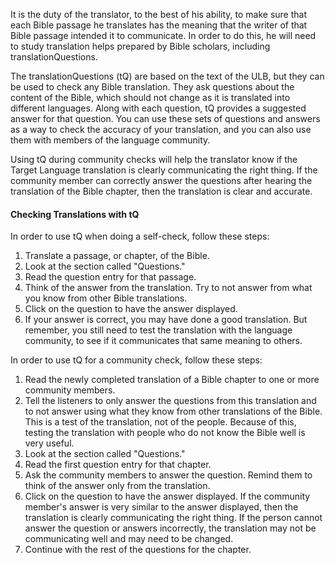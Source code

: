 
It is the duty of the translator, to the best of his ability, to make sure that each Bible passage he translates has the meaning that the writer of that Bible passage intended it to communicate. In order to do this, he will need to study translation helps prepared by Bible scholars, including translationQuestions. 

The translationQuestions (tQ) are based on the text of the ULB, but they can be used to check any Bible translation. They ask questions about the content of the Bible, which should not change as it is translated into different languages. Along with each question, tQ provides a suggested answer for that question. You can use these sets of questions and answers as a way to check the accuracy of your translation, and you can also use them with members of the language community. 

Using tQ during community checks will help the translator know if the Target Language translation is clearly communicating the right thing. If the community member can correctly answer the questions after hearing the translation of the Bible chapter, then the translation is clear and accurate.

#### Checking Translations with tQ 

In order to use tQ when doing a self-check, follow these steps:

1. Translate a passage, or chapter, of the Bible.
1. Look at the section called "Questions."
1. Read the question entry for that passage.
1. Think of the answer from the translation. Try to not answer from what you know from other Bible translations.
1. Click on the question to have the answer displayed.
1. If your answer is correct, you may have done a good translation. But remember, you still need to test the translation with the language community, to see if it communicates that same meaning to others.

In order to use tQ for a community check, follow these steps:

1. Read the newly completed translation of a Bible chapter to one or more community members. 
2. Tell the listeners to only answer the questions from this translation and to not answer using what they know from other translations of the Bible. This is a test of the translation, not of the people. Because of this, testing the translation with people who do not know the Bible well is very useful.
1. Look at the section called "Questions."
1. Read the first question entry for that chapter.
1. Ask the community members to answer the question. Remind them to think of the answer only from the translation. 
1. Click on the question to have the answer displayed. If the community member's answer is very similar to the answer displayed, then the translation is clearly communicating the right thing. If the person cannot answer the question or answers incorrectly, the translation may not be communicating well and may need to be changed.
2. Continue with the rest of the questions for the chapter.

